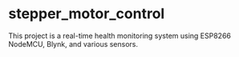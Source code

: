 # stepper_motor_control
This project is a real-time health monitoring system using ESP8266 NodeMCU, Blynk, and various sensors.
